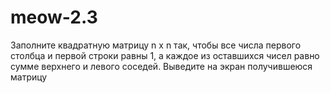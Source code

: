 # meow-2.3
Заполните квадратную матрицу n x n так, чтобы все числа первого столбца и первой строки равны 1, а каждое из оставшихся чисел равно сумме верхнего и левого соседей. Выведите на экран получившеюся матрицу
